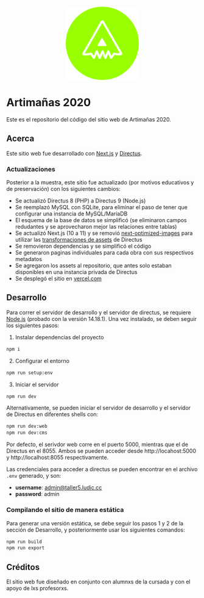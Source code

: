 <p align="center">
<img src="https://github.com/ametis70/artiweb2020/raw/main/public/android-chrome-192x192.png" alt="Logo de Artimañas 2020" />
</p>

# Artimañas 2020

Este es el repositorio del código del sitio web de Artimañas 2020.

## Acerca

Este sitio web fue desarrollado con [Next.js](https://nextjs.org/) y [Directus](https://directus.io/).

### Actualizaciones 

Posterior a la muestra, este sitio fue actualizado (por motivos educativos y de preservación) con los siguientes cambios:

- Se actualizó Directus 8 (PHP) a Directus 9 (Node.js)
- Se reemplazó MySQL con SQLite, para eliminar el paso de tener que configurar una instancia de MySQL/MariaDB
- El esquema de la base de datos se simplificó (se eliminaron campos redudantes y se aprovecharon mejor las relaciones entre tablas)
- Se actualizó Next.js (10 a 11) y se removió [next-optimized-images](https://github.com/cyrilwanner/next-optimized-images) para utilizar las [transformaciones de assets](https://docs.directus.io/reference/files/#requesting-a-thumbnail) de Directus
- Se removieron dependencias y se simplificó el código
- Se generaron paginas individuales para cada obra con sus respectivos metadatos
- Se agregaron los assets al repositorio, que antes solo estaban disponibles en una instancia privada de Directus
- Se desplegó el sitio en [vercel.com](https://vercel.com)

## Desarrollo

Para correr el servidor de desarrollo y el servidor de directus, se requiere [Node.js](https://nodejs.org/en/) (probado con la versión 14.18.1). Una vez instalado, se deben seguir los siguientes pasos:

1. Instalar dependencias del proyecto

```sh
npm i
```

2. Configurar el entorno

```sh
npm run setup:env
```

3. Iniciar el servidor

```sh
npm run dev
```

Alternativamente, se pueden iniciar el servidor de desarrollo y el servidor de Directus en diferentes shells con:

```sh
npm run dev:web
npm run dev:cms
```

Por defecto, el serivdor web corre en el puerto 5000, mientras que el de Directus en el 8055. Ambos se pueden acceder desde http://locahost:5000 y http://localhost:8055 respectivamente.

Las credenciales para acceder a directus se pueden encontrar en el archivo `.env` generado, y son:

- **username**: admin@taller5.ludic.cc
- **password**: admin

### Compilando el sitio de manera estática

Para generar una versión estática, se debe seguir los pasos 1 y 2 de la sección de Desarrollo, y posteriormente usar los siguientes comandos:

```sh
npm run build
npm run export
```

## Créditos

El sitio web fue diseñado en conjunto con alumnxs de la cursada y con el apoyo de lxs profesorxs.
